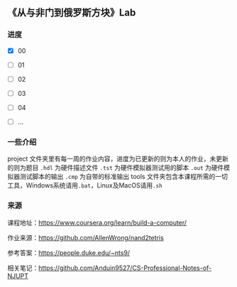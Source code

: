 ## 《从与非门到俄罗斯方块》Lab

### 进度
- [x] 00
- [ ] 01
- [ ] 02
- [ ] 03
- [ ] 04
- [ ] …


### 一些介绍
project 文件夹里有每一周的作业内容，进度为已更新的则为本人的作业，未更新的则为题目
`.hdl` 为硬件描述文件
`.tst` 为硬件模拟器测试用的脚本
`.out` 为硬件模拟器测试脚本的输出
`.cmp` 为自带的标准输出
tools 文件夹包含本课程所需的一切工具，Windows系统请用`.bat`，Linux及MacOS请用`.sh`




### 来源
课程地址：https://www.coursera.org/learn/build-a-computer/

作业来源：https://github.com/AllenWrong/nand2tetris

参考答案：https://people.duke.edu/~nts9/

相关笔记：https://github.com/Anduin9527/CS-Professional-Notes-of-NJUPT

